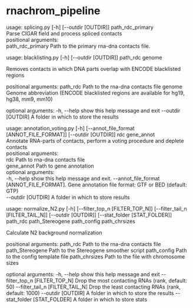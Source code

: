 # rnachrom_pipeline
usage: splicing.py [-h] [--outdir [OUTDIR]] path_rdc_primary  
Parse CIGAR field and process spliced contacts  
positional arguments:  
  path_rdc_primary   Path to the primary rna-dna contacts file. 
  
  
usage: blacklisting.py [-h] [--outdir [OUTDIR]] path_rdc genome

Removes contacts in which DNA parts overlap with ENCODE blacklisted regions

positional arguments:
  path_rdc           Path to the rna-dna contacts file
  genome             Genome abbreviation (ENCODE blacklisted regions are
                     available for hg19, hg38, mm9, mm10)

optional arguments:
  -h, --help         show this help message and exit
  --outdir [OUTDIR]  A folder in which to store the results
  
  
usage: annotation_voting.py [-h] [--annot_file_format [ANNOT_FILE_FORMAT]] [--outdir [OUTDIR]] rdc gene_annot  
Annotate RNA-parts of contacts, perform a voting procedure and deplete contacts   
positional arguments:  
  rdc                   Path to rna-dna contacts file  
  gene_annot            Path to gene annotation  
optional arguments:  
  -h, --help            show this help message and exit. 
  --annot_file_format [ANNOT_FILE_FORMAT]. 
                        Gene annotation file format: GTF or BED (default: GTP)  
  --outdir [OUTDIR]     A folder in which to store results  

usage: normalize_N2.py [-h] [--filter_top_n [FILTER_TOP_N]] [--filter_tail_n [FILTER_TAIL_N]] [--outdir [OUTDIR]]
                       [--stat_folder [STAT_FOLDER]]
                       path_rdc path_Stereogene path_config path_chrsizes

Calculate N2 background normalization

positional arguments:
  path_rdc              Path to the rna-dna contacts file
  path_Stereogene       Path to the Stereogene smoother script
  path_config           Path to the config template file
  path_chrsizes         Path to the file with chromosome sizes

optional arguments:
  -h, --help            show this help message and exit
  --filter_top_n [FILTER_TOP_N]
                        Drop the most contacting RNAs (rank, default: 50)
  --filter_tail_n [FILTER_TAIL_N]
                        Drop the least contacting RNAs (rank, default: 1000)
  --outdir [OUTDIR]     A folder in which to store the results
  --stat_folder [STAT_FOLDER]
                        A folder in which to store stats
